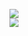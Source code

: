 [![](https://img.shields.io/badge/Made%20With-Github%20Spray-lightgrey.svg?style=for-the-badge&logo=github)](https://github.com/Annihil/github-spray#1)  
[![](https://i.imgur.com/2DrTn0Z.gif)](https://github.com/Annihil/github-spray)